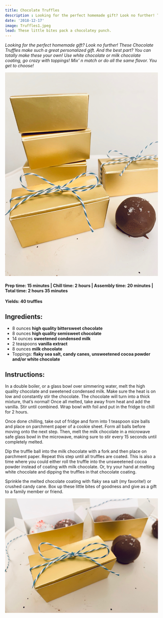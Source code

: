 ```yaml
---
title: Chocolate Truffles
description : Looking for the perfect homemade gift? Look no further! These Chocolate Truffles make such a great personalized gift. Mix’ n match or do all the same flavor! 
date: '2018-12-17'
image: Truffles1.jpeg
lead: These little bites pack a chocolatey punch. 
---
```

*Looking for the perfect homemade gift? Look no further! These Chocolate Truffles make such a great personalized gift. And the best part? You can totally make these your own! Use white chocolate or milk chocolate coating, go crazy with toppings! Mix’ n match or do all the same flavor. You get to choose!*

![](Truffles2.jpeg) 


#### Prep time: 15 minutes | Chill time: 2 hours | Assembly time: 20 minutes | Total time: 2 hours 35 minutes

**Yields: 40 truffles** 

## Ingredients:

- 8 ounces **high quality bittersweet chocolate**
- 8 ounces **high quality semisweet chocolate**
- 14 ounces **sweetened condensed milk**
- 2 teaspoons **vanilla extract**
- 8 ounces **milk chocolate** 
- Toppings: **flaky sea salt, candy canes, unsweetened cocoa powder and/or white chocolate**

## Instructions:

In a double boiler, or a glass bowl over simmering water, melt the high quality chocolate and sweetened condensed milk. Make sure the heat is on low and constantly stir the chocolate. The chocolate will turn into a thick mixture, that’s normal! Once all melted, take away from heat and add the vanilla. Stir until combined. Wrap bowl with foil and put in the fridge to chill for 2 hours. 

Once done chilling, take out of fridge and form into 1 teaspoon size balls and place on parchment paper of a cookie sheet. Form all balls before moving onto the next step. Then, melt the milk chocolate in a microwave safe glass bowl in the microwave, making sure to stir every 15 seconds until completely melted. 

Dip the truffle ball into the milk chocolate with a fork and then place on parchment paper. Repeat this step until all truffles are coated. This is also a time where you could either roll the truffle into the unsweetened cocoa powder instead of coating with milk chocolate. Or, try your hand at melting white chocolate and dipping the truffles in that chocolate coating.

Sprinkle the melted chocolate coating with flaky sea salt (my favorite!) or crushed candy cane. 
Box up these little bites of goodness and give as a gift to a family member or friend.  

![](Truffles3.jpeg)

